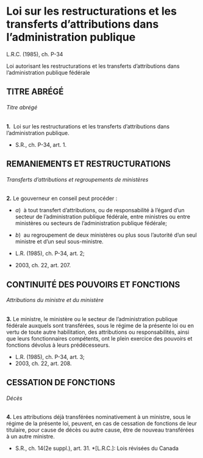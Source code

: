 # Loi sur les restructurations et les transferts d’attributions dans l’administration publique

L.R.C. (1985), ch. P-34

Loi autorisant les restructurations et les transferts d’attributions dans l’administration publique fédérale

## TITRE ABRÉGÉ

###### Titre abrégé

**1.**  Loi sur les restructurations et les transferts d’attributions dans l’administration publique.

  * S.R., ch. P-34, art. 1.

## REMANIEMENTS ET RESTRUCTURATIONS

###### Transferts d’attributions et regroupements de ministères

**2.** Le gouverneur en conseil peut procéder :

  * _a_)  à tout transfert d’attributions, ou de responsabilité à l’égard d’un secteur de l’administration publique fédérale, entre ministres ou entre ministères ou secteurs de l’administration publique fédérale;

  * _b_)  au regroupement de deux ministères ou plus sous l’autorité d’un seul ministre et d’un seul sous-ministre.

  * L.R. (1985), ch. P-34, art. 2;
  * 2003, ch. 22, art. 207.

## CONTINUITÉ DES POUVOIRS ET FONCTIONS

###### Attributions du ministre et du ministère

**3.** Le ministre, le ministère ou le secteur de l’administration publique fédérale auxquels sont transférées, sous le régime de la présente loi ou en vertu de toute autre habilitation, des attributions ou responsabilités, ainsi que leurs fonctionnaires compétents, ont le plein exercice des pouvoirs et fonctions dévolus à leurs prédécesseurs.

  * L.R. (1985), ch. P-34, art. 3;
  * 2003, ch. 22, art. 208.

## CESSATION DE FONCTIONS

###### Décès

**4.** Les attributions déjà transférées nominativement à un ministre, sous le régime de la présente loi, peuvent, en cas de cessation de fonctions de leur titulaire, pour cause de décès ou autre cause, être de nouveau transférées à un autre ministre.

  * S.R., ch. 14(2e suppl.), art. 31.
  *[L.R.C.]: Lois révisées du Canada
